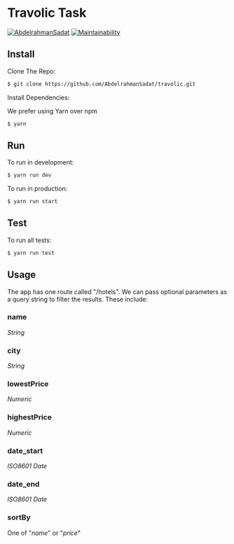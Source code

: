 # Travolic Task

[![AbdelrahmanSadat](https://circleci.com/gh/AbdelrahmanSadat/travolic.svg?style=svg)](https://circleci.com/gh/AbdelrahmanSadat/travolic)
[![Maintainability](https://api.codeclimate.com/v1/badges/16625ecb7ed48cee0d4b/maintainability)](https://codeclimate.com/github/AbdelrahmanSadat/travolic/maintainability)
<!-- [![Test Coverage](https://api.codeclimate.com/v1/badges/16625ecb7ed48cee0d4b/test_coverage)](https://codeclimate.com/github/AbdelrahmanSadat/travolic/test_coverage) -->

## Install

Clone The Repo:

```sh
$ git clone https://github.com/AbdelrahmanSadat/travolic.git
```

Install Dependencies:

We prefer using Yarn over npm

```sh
$ yarn
```

## Run

To run in development:

```sh
$ yarn run dev
```

To run in production:

```sh
$ yarn run start
```

## Test

To run all tests:

```sh
$ yarn run test
```

## Usage

The app has one route called "/hotels". 
We can pass optional parameters as a query string to filter the results. 
These include:

### **name**

_String_

### **city**

_String_

### **lowestPrice**

_Numeric_

### **highestPrice**

_Numeric_

### **date_start**

_ISO8601 Date_

### **date_end**

_ISO8601 Date_

### **sortBy**

One of "_name_" or "_price_"
